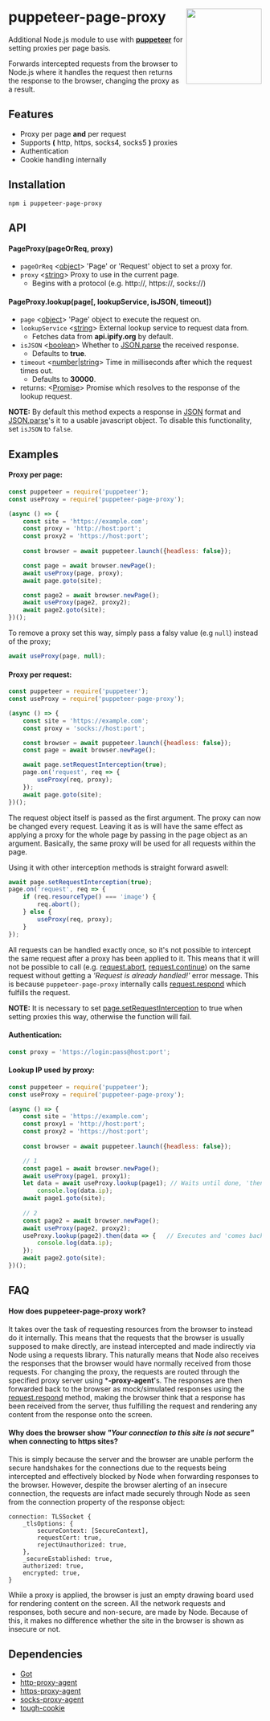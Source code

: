 # puppeteer-page-proxy <img src="https://i.ibb.co/kQrN9QJ/puppeteer-page-proxy-logo.png" align="right" width="150" height="150">
Additional Node.js module to use with **[puppeteer](https://www.npmjs.com/package/puppeteer)** for setting proxies per page basis.

Forwards intercepted requests from the browser to Node.js where it handles the request then returns the response to the browser, changing the proxy as a result.

## Features

- Proxy per page **and** per request
- Supports **(** http, https, socks4, socks5 **)** proxies
- Authentication
- Cookie handling internally

## Installation
```
npm i puppeteer-page-proxy
```
## API
#### PageProxy(pageOrReq, proxy)

- `pageOrReq` <[object](https://developer.mozilla.org/en-US/docs/Glossary/Object)> 'Page' or 'Request' object to set a proxy for.
- `proxy` <[string](https://developer.mozilla.org/en-US/docs/Glossary/String)> Proxy to use in the current page.
  * Begins with a protocol (e.g. http://, https://, socks://)
  
#### PageProxy.lookup(page[, lookupService, isJSON, timeout])

- `page` <[object](https://developer.mozilla.org/en-US/docs/Glossary/Object)> 'Page' object to execute the request on.
- `lookupService` <[string](https://developer.mozilla.org/en-US/docs/Glossary/String)> External lookup service to request data from.
  * Fetches data from **api.ipify.org** by default.
- `isJSON` <[boolean](https://developer.mozilla.org/en-US/docs/Glossary/Boolean)> Whether to [JSON.parse](https://developer.mozilla.org/en-US/docs/Web/JavaScript/Reference/Global_Objects/JSON/parse) the received response.
  * Defaults to **true**.
- `timeout` <[number](https://developer.mozilla.org/en-US/docs/Glossary/Number)|[string](https://developer.mozilla.org/en-US/docs/Glossary/String)> Time in milliseconds after which the request times out.
  * Defaults to **30000**.
- returns: <[Promise](https://developer.mozilla.org/en-US/docs/Web/JavaScript/Reference/Global_Objects/Promise)> Promise which resolves to the response of the lookup request.

**NOTE:** By default this method expects a response in [JSON](https://en.wikipedia.org/wiki/JSON#Example) format and [JSON.parse](https://developer.mozilla.org/en-US/docs/Web/JavaScript/Reference/Global_Objects/JSON/parse)'s it to a usable javascript object. To disable this functionality, set `isJSON` to `false`.
    
## Examples
#### Proxy per page:
```js
const puppeteer = require('puppeteer');
const useProxy = require('puppeteer-page-proxy');

(async () => {
    const site = 'https://example.com';
    const proxy = 'http://host:port';
    const proxy2 = 'https://host:port';
    
    const browser = await puppeteer.launch({headless: false});

    const page = await browser.newPage();
    await useProxy(page, proxy);
    await page.goto(site);

    const page2 = await browser.newPage();
    await useProxy(page2, proxy2);
    await page2.goto(site);
})();
```
To remove a proxy set this way, simply pass a falsy value (e.g `null`) instead of the proxy;
```js
await useProxy(page, null);
```

#### Proxy per request:
```js
const puppeteer = require('puppeteer');
const useProxy = require('puppeteer-page-proxy');

(async () => {
    const site = 'https://example.com';
    const proxy = 'socks://host:port';

    const browser = await puppeteer.launch({headless: false});
    const page = await browser.newPage();

    await page.setRequestInterception(true);
    page.on('request', req => {
        useProxy(req, proxy);
    });
    await page.goto(site);
})();
```
The request object itself is passed as the first argument. The proxy can now be changed every request.
Leaving it as is will have the same effect as applying a proxy for the whole page by passing in the page object as an argument. Basically, the same proxy will be used for all requests within the page.

Using it with other interception methods is straight forward aswell:
```js
await page.setRequestInterception(true);
page.on('request', req => {
    if (req.resourceType() === 'image') {
        req.abort();
    } else {
        useProxy(req, proxy);
    }
});
```
All requests can be handled exactly once, so it's not possible to intercept the same request after a proxy has been applied to it. This means that it will not be possible to call (e.g. [request.abort](https://github.com/puppeteer/puppeteer/blob/master/docs/api.md#requestaborterrorcode), [request.continue](https://github.com/puppeteer/puppeteer/blob/master/docs/api.md#requestcontinueoverrides)) on the same request without getting a *'Request is already handled!'* error message. This is because `puppeteer-page-proxy` internally calls [request.respond](https://github.com/puppeteer/puppeteer/blob/master/docs/api.md#requestrespondresponse) which fulfills the request.

**NOTE:** It is necessary to set [page.setRequestInterception](https://github.com/puppeteer/puppeteer/blob/master/docs/api.md#pagesetrequestinterceptionvalue) to true when setting proxies this way, otherwise the function will fail.


#### Authentication:
```js
const proxy = 'https://login:pass@host:port';
```

#### Lookup IP used by proxy:
```js
const puppeteer = require('puppeteer');
const useProxy = require('puppeteer-page-proxy');

(async () => {
    const site = 'https://example.com';
    const proxy1 = 'http://host:port';
    const proxy2 = 'https://host:port';
    
    const browser = await puppeteer.launch({headless: false});

    // 1
    const page1 = await browser.newPage();
    await useProxy(page1, proxy1);
    let data = await useProxy.lookup(page1); // Waits until done, 'then' continues
        console.log(data.ip);
    await page1.goto(site);
    
    // 2
    const page2 = await browser.newPage();
    await useProxy(page2, proxy2);
    useProxy.lookup(page2).then(data => {   // Executes and 'comes back' once done
        console.log(data.ip);
    });
    await page2.goto(site);
})();
```

## FAQ
#### How does puppeteer-page-proxy work?

It takes over the task of requesting resources from the browser to instead do it internally. This means that the requests that the browser is usually supposed to make directly, are instead intercepted and made indirectly via Node using a requests library. This naturally means that Node also receives the responses that the browser would have normally received from those requests. For changing the proxy, the requests are routed through the specified proxy server using ***-proxy-agent**'s. The responses are then forwarded back to the browser as mock/simulated responses using the [request.respond](https://github.com/puppeteer/puppeteer/blob/master/docs/api.md#requestrespondresponse) method, making the browser think that a response has been received from the server, thus fulfilling the request and rendering any content from the response onto the screen.

#### Why does the browser show _"Your connection to this site is not secure"_ when connecting to **https** sites?

This is simply because the server and the browser are unable perform the secure handshakes for the connections due to the requests being intercepted and effectively blocked by Node when forwarding responses to the browser. However, despite the browser alerting of an insecure connection, the requests are infact made securely through Node as seen from the connection property of the response object:


```
connection: TLSSocket {
    _tlsOptions: {
        secureContext: [SecureContext],
        requestCert: true,
        rejectUnauthorized: true,
    },
    _secureEstablished: true,
    authorized: true,
    encrypted: true,
}
```
While a proxy is applied, the browser is just an empty drawing board used for rendering content on the screen. All the network requests and responses, both secure and non-secure, are made by Node. Because of this, it makes no difference whether the site in the browser is shown as insecure or not.

## Dependencies
- [Got](https://github.com/sindresorhus/got)
- [http-proxy-agent](https://github.com/TooTallNate/node-http-proxy-agent)
- [https-proxy-agent](https://github.com/TooTallNate/node-https-proxy-agent)
- [socks-proxy-agent](https://github.com/TooTallNate/node-socks-proxy-agent)
- [tough-cookie](https://github.com/salesforce/tough-cookie)
